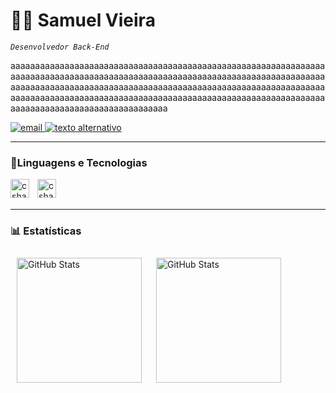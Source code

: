 # 👨‍💻 Samuel Vieira

*`Desenvolvedor Back-End`*

aaaaaaaaaaaaaaaaaaaaaaaaaaaaaaaaaaaaaaaaaaaaaaaaaaaaaaaaaaaaaaaaaaaaaaaaaaaaaaaaaaaaaaaaaaaaaaaaaaaaaaaaaaaaaaaaaaaaaaaaaaaaaaaaaaaaaaaaaaaaaaaaaaaaaaaaaaaaaaaaaaaaaaaaaaaaaaaaaaaaaaaaaaaaaaaaaaaaaaaaaaaaaaaaaaaaaaaaaaaaaaaaaaaaaaaaaaaaaaaaaaaaaaaaaaaaaaaaaaaaaaaaaaaaaaaaaaaaaaaaaaaaaaaa


<p align="left">
    <a href="mailto:samuel.pvieira.contato@gmail.com">
        <img 
            alt="email" 
            tittle="Texto texto" 
            src="https://custom-icon-badges.demolab.com/badge/Samuel_Vieira-black?style=for-the-badge&logo=mail&logoColor=white"/>
    </a>
    <a href="link">
        <img 
            alt="texto alternativo" 
            tittle="Texto texto" 
            src="https://custom-icon-badges.demolab.com/badge/Samuel_Vieira-0077B5?style=for-the-badge&logo=linkedin-svg&logoColor=white"/>
    </a>
</p>

---

### 🤖Linguagens e Tecnologias

<img 
    align="left"
    alt="csharp"
    tittle="C#"
    width="30px"
    style="padding-right: 10px;"
    src="https://cdn.jsdelivr.net/gh/devicons/devicon@latest/icons/csharp/csharp-original.svg" />

<img 
    align="left"
    alt="csharp"
    tittle="C#"
    width="30px"
    style="padding-right: 10px;"
    src="https://cdn.jsdelivr.net/gh/devicons/devicon@latest/icons/html5/html5-original-wordmark.svg" />
          
          
<br/>
<br/>

---

### 📊 Estatísticas

<p>
    <img
    align="left"
    alt="GitHub Stats"
    height="200"
    style="padding: 10px;"
    src="https://github-readme-stats.vercel.app/api?username=samuel0021&show_icons=true&theme=tokyonight&locale=pt-br"
    />
    <img 
      align="left" 
      alt="GitHub Stats" 
      height="200" 
      style="padding: 10px;"
      src="https://github-readme-stats.vercel.app/api/top-langs/?username=samuel0021&theme=tokyonight&layout=compact&custom_title=Tecnologias&langs_count=9" 
    />
</p>

